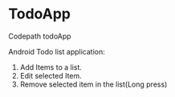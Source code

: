 # TodoApp
Codepath todoApp

Android Todo list application:
1. Add Items to a list.
2. Edit selected Item.
3. Remove selected item in the list(Long press)



